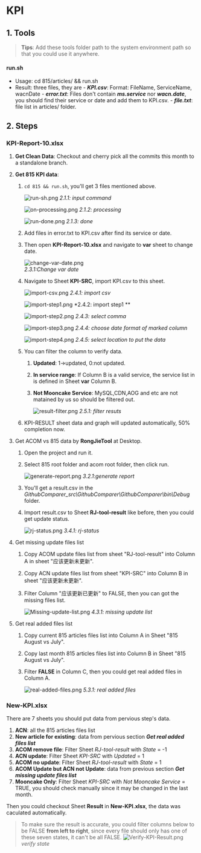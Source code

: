 # KPI

## 1. Tools

>**Tips**: Add these tools folder path to the system environment path so that you could use it anywhere.

#### run.sh
   - Usage: cd 815/articles/ && run.sh
   - Result: three files, they are
    - ***KPI.csv***: Format: FileName, ServiceName, wacnDate
    - ***error.txt***: Files don't contain ***ms.service*** nor ***wacn.date***, you should find their service or date and add them to KPI.csv.
    - ***file.txt***: file list in articles/ folder.
	    

## 2. Steps
### KPI-Report-10.xlsx
1. **Get Clean Data**: Checkout and cherry pick all the commits this month to a standalone branch.
2. **Get 815 KPI data**: 
    1. `cd 815 && run.sh`, you'll get 3 files mentioned above.
        
        ![run-sh.png](img/run-sh.png "run-sh")
        *2.1.1: input command*
        
        ![on-processing.png](img/on-processing.png "")
        *2.1.2: processing*
        
        ![run-done.png](img/run-done.png "")
        *2.1.3: done*
        
    2. Add files in error.txt to KPI.csv after find its service or date.
    3. Then open **KPI-Report-10.xlsx** and navigate to **var** sheet to change date.
    
        ![change-var-date.png](img/change-var-date.png "")  
        *2.3.1:Change var date*
        
    4. Navigate to Sheet **KPI-SRC**, import KPI.csv to this sheet.
        
        ![import-csv.png](img/import-csv.png "")
        *2.4.1: import csv*
        
        ![import-step1.png](img/import-step1.png "")
        *2.4.2: import step1 **
        
        ![import-step2.png](img/import-step2.png "")
        *2.4.3: select comma*
        
        ![import-step3.png](img/import-step3.png "")
        *2.4.4: choose date format of marked column*
        
        ![import-step4.png](img/import-step4.png "")
        *2.4.5: select location to put the data*

    5. You can filter the column to verify data.
        1. **Updated**: 1->updated, 0:not updated.
        2. **In service range**: If Column B is a valid service, the service list in is defined in Sheet **var** Column B.
        3. **Not Mooncake Service**: MySQL,CDN,AOG and etc are not matained by us so should be filtered out.
        
            ![result-filter.png](img/result-filter.png "")
            *2.5.1: filter resuts*
        
    4. KPI-RESULT sheet data and graph will updated automatically, 50% completion now.
        
3. Get ACOM vs 815 data by **RongJieTool** at Desktop.
    1. Open the project and run it.
    2. Select 815 root folder and acom root folder, then click run.
    
        ![generate-report.png](img/generate-report.png "")
        *3.2.1:generate report*
        
    3. You'll get a result.csv in the *GithubComparer_src\GithubComparer\GithubComparer\bin\Debug* folder.
    4. Import result.csv to Sheet **RJ-tool-result** like before, then you could get update status.
        
        ![rj-status.png](img/rj-status.png "")
        *3.4.1: rj-status*
        
4. Get missing update files list
    1. Copy ACOM update files list from sheet "RJ-tool-result" into Column A in sheet "应该更新未更新".
    2. Copy ACN update files list from sheet "KPI-SRC" into Column B in sheet "应该更新未更新".
    3. Filter Column "应该更新已更新" to FALSE, then you can got the missing files list.
    
        ![Missing-update-list.png](img/Missing-update-list.png "")
        *4.3.1: missing update list*
        
5. Get real added files list
    1. Copy current 815 articles files list into Column A in Sheet "815 August vs July".
    2. Copy last month 815 articles files list into Column B in Sheet "815 August vs July".
    3. Filter **FALSE** in Column C, then you could get real added files in Column A.

        ![real-added-files.png](img/real-added-files.png "")
        *5.3.1: real added files*
        
### New-KPI.xlsx
There are 7 sheets you should put data from pervious step's data.

1. **ACN**: all the 815 articles files list
2. **New article for existing**: data from pervious section ***Get real added files list***
3. **ACOM remove file**: Filter Sheet *RJ-tool-result* with *State* = -1
4. **ACN update**: Filter Sheet *KPI-SRC* with *Updated* = 1
5. **ACOM no update**: Filter Sheet *RJ-tool-result* with *State* = 1
6. **ACOM Update but ACN not Update**: data from previous section ***Get missing update files list***
7. **Mooncake Only**: Filter Sheet *KPI-SRC* with *Not Mooncake Service* = TRUE, you should check manually since it may be changed in the last month.

Then you could checkout Sheet **Result** in **New-KPI.xlsx**, the data was caculated automatically.

> To make sure the result is accurate, you could filter columns below to be FALSE **from left to right**, since every file should only has one of these seven states, it can't be all FALSE.
>![Verify-KPI-Result.png](img/Verify-KPI-Result.png "")
> *verify state*
